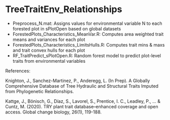 # TreeTraitEnv_Relationships

* Preprocess_N.mat: Assigns values for environmental variable N to each forested plot in sPlotOpen based on global datasets
* ForestedPlots_Characteristics_MeanVar.R: Computes area weighted trait means and variances for each plot
* ForestedPlots_Characteristics_LimitsHulls.R: Computes trait mins & maxs and trait convex hulls for each plot
* RF_TraitPredict_sPlotOpen.R: Random forest model to predict plot-level traits from environmental variables

References:

Knighton, J., Sanchez-Martinez, P., Anderegg, L. (In Prep). A Globally Comprehensive Database of Tree Hydraulic and Structural Traits Imputed from Phylogenetic Relationships.

Kattge, J., Bönisch, G., Díaz, S., Lavorel, S., Prentice, I. C., Leadley, P., ... & Cuntz, M. (2020). TRY plant trait database–enhanced coverage and open access. Global change biology, 26(1), 119-188.
